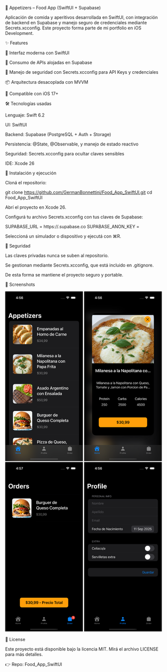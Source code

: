 📱 Appetizers – Food App (SwiftUI + Supabase)








Aplicación de comida y aperitivos desarrollada en SwiftUI, con integración de backend en Supabase y manejo seguro de credenciales mediante Secrets.xcconfig.
Este proyecto forma parte de mi portfolio en iOS Development.



✨ Features

🎨 Interfaz moderna con SwiftUI

🔄 Consumo de APIs alojadas en Supabase

🔐 Manejo de seguridad con Secrets.xcconfig para API Keys y credenciales

📦 Arquitectura desacoplada con MVVM

📱 Compatible con iOS 17+

🛠️ Tecnologías usadas

Lenguaje: Swift 6.2

UI: SwiftUI

Backend: Supabase
 (PostgreSQL + Auth + Storage)

Persistencia: @State, @Observable, y manejo de estado reactivo

Seguridad: Secrets.xcconfig
 para ocultar claves sensibles

IDE: Xcode 26


🚀 Instalación y ejecución

Cloná el repositorio:

git clone https://github.com/GermanBonnettini/Food_App_SwiftUI.git
cd Food_App_SwiftUI


Abrí el proyecto en Xcode 26.

Configurá tu archivo Secrets.xcconfig con tus claves de Supabase:

SUPABASE_URL = https://<your-project>.supabase.co
SUPABASE_ANON_KEY = <your-anon-key>


Seleccioná un simulador o dispositivo y ejecutá con ⌘R.



🔐 Seguridad

Las claves privadas nunca se suben al repositorio.

Se gestionan mediante Secrets.xcconfig, que está incluido en .gitignore.

De esta forma se mantiene el proyecto seguro y portable.



📸 Screenshots

<img src="Screenshots/Home.png" width="250"> <img src="Screenshots/Detail.png" width="250"> <img src="Screenshots/Oreders.png" width="250"> <img src="Screenshots/Profile.png" width="250">

📜 License

Este proyecto está disponible bajo la licencia MIT. Mirá el archivo LICENSE
 para más detalles.

👉 Repo: Food_App_SwiftUI
